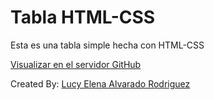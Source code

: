 # Tabla HTML-CSS

Esta es una tabla simple hecha con HTML-CSS

[Visualizar en el servidor GitHub](https://lucyalvarado4692.github.io/tablacss/)

Created By: [Lucy Elena Alvarado Rodriguez](https://github.com/lucyalvarado4692)
